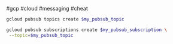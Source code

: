 #gcp #cloud #messaging #cheat 

```sh
gcloud pubsub topics create $my_pubsub_topic

gcloud pubsub subscriptions create $my_pubsub_subscription \
 --topic=$my_pubsub_topic
```
